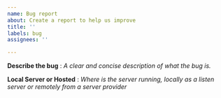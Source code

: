 ```yaml
---
name: Bug report
about: Create a report to help us improve
title: ''
labels: bug
assignees: ''

---
```


**Describe the bug** :
*A clear and concise description of what the bug is.*

**Local Server or Hosted** :
*Where is the server running, locally as a listen server or remotely from a server provider*
